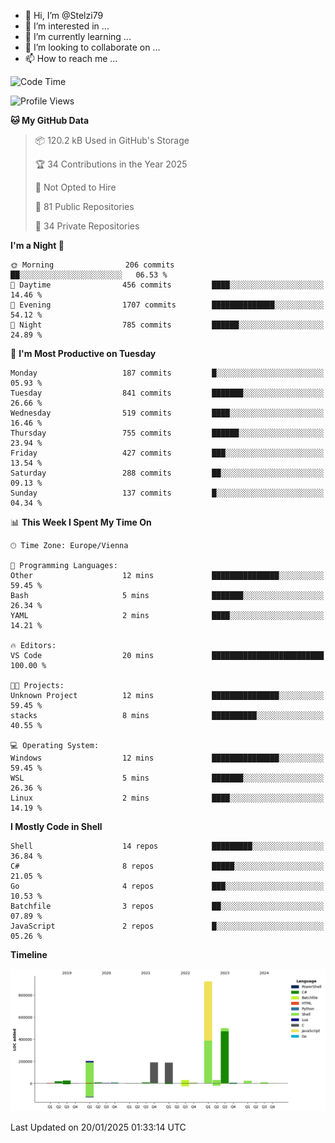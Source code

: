 - 👋 Hi, I’m @Stelzi79
- 👀 I’m interested in ...
- 🌱 I’m currently learning ...
- 💞️ I’m looking to collaborate on ...
- 📫 How to reach me ...

<!--START_SECTION:waka-->
![Code Time](http://img.shields.io/badge/Code%20Time-1%2C117%20hrs%2024%20mins-blue)

![Profile Views](http://img.shields.io/badge/Profile%20Views-0-blue)

**🐱 My GitHub Data** 

> 📦 120.2 kB Used in GitHub's Storage 
 > 
> 🏆 34 Contributions in the Year 2025
 > 
> 🚫 Not Opted to Hire
 > 
> 📜 81 Public Repositories 
 > 
> 🔑 34 Private Repositories 
 > 
**I'm a Night 🦉** 

```text
🌞 Morning                206 commits         ██░░░░░░░░░░░░░░░░░░░░░░░   06.53 % 
🌆 Daytime                456 commits         ████░░░░░░░░░░░░░░░░░░░░░   14.46 % 
🌃 Evening                1707 commits        ██████████████░░░░░░░░░░░   54.12 % 
🌙 Night                  785 commits         ██████░░░░░░░░░░░░░░░░░░░   24.89 % 
```
📅 **I'm Most Productive on Tuesday** 

```text
Monday                   187 commits         █░░░░░░░░░░░░░░░░░░░░░░░░   05.93 % 
Tuesday                  841 commits         ███████░░░░░░░░░░░░░░░░░░   26.66 % 
Wednesday                519 commits         ████░░░░░░░░░░░░░░░░░░░░░   16.46 % 
Thursday                 755 commits         ██████░░░░░░░░░░░░░░░░░░░   23.94 % 
Friday                   427 commits         ███░░░░░░░░░░░░░░░░░░░░░░   13.54 % 
Saturday                 288 commits         ██░░░░░░░░░░░░░░░░░░░░░░░   09.13 % 
Sunday                   137 commits         █░░░░░░░░░░░░░░░░░░░░░░░░   04.34 % 
```


📊 **This Week I Spent My Time On** 

```text
🕑︎ Time Zone: Europe/Vienna

💬 Programming Languages: 
Other                    12 mins             ███████████████░░░░░░░░░░   59.45 % 
Bash                     5 mins              ███████░░░░░░░░░░░░░░░░░░   26.34 % 
YAML                     2 mins              ████░░░░░░░░░░░░░░░░░░░░░   14.21 % 

🔥 Editors: 
VS Code                  20 mins             █████████████████████████   100.00 % 

🐱‍💻 Projects: 
Unknown Project          12 mins             ███████████████░░░░░░░░░░   59.45 % 
stacks                   8 mins              ██████████░░░░░░░░░░░░░░░   40.55 % 

💻 Operating System: 
Windows                  12 mins             ███████████████░░░░░░░░░░   59.45 % 
WSL                      5 mins              ███████░░░░░░░░░░░░░░░░░░   26.36 % 
Linux                    2 mins              ████░░░░░░░░░░░░░░░░░░░░░   14.19 % 
```

**I Mostly Code in Shell** 

```text
Shell                    14 repos            █████████░░░░░░░░░░░░░░░░   36.84 % 
C#                       8 repos             █████░░░░░░░░░░░░░░░░░░░░   21.05 % 
Go                       4 repos             ███░░░░░░░░░░░░░░░░░░░░░░   10.53 % 
Batchfile                3 repos             ██░░░░░░░░░░░░░░░░░░░░░░░   07.89 % 
JavaScript               2 repos             █░░░░░░░░░░░░░░░░░░░░░░░░   05.26 % 
```



**Timeline**

![Lines of Code chart](https://raw.githubusercontent.com/Stelzi79/Stelzi79/main/assets/bar_graph.png)


 Last Updated on 20/01/2025 01:33:14 UTC
<!--END_SECTION:waka-->

<!---
Stelzi79/Stelzi79 is a ✨ special ✨ repository because its `README.md` (this file) appears on your GitHub profile.
You can click the Preview link to take a look at your changes.
--->

